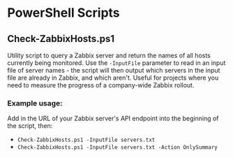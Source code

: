# PowerShell Scripts

## Check-ZabbixHosts.ps1
Utility script to query a Zabbix server and return the names of all hosts currently being monitored. Use the `-InputFile` parameter to read in an input file of server names - the script will then output which servers in the input file are already in Zabbix, and which aren't. Useful for projects where you need to measure the progress of a company-wide Zabbix rollout.

### Example usage:
Add in the URL of your Zabbix server's API endpoint into the beginning of the script, then:
* `Check-ZabbixHosts.ps1 -InputFile servers.txt`
* `Check-ZabbixHosts.ps1 -InputFile servers.txt -Action OnlySummary`
